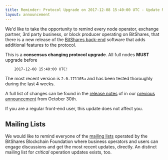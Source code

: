 ```yaml
---
title: Reminder: Protocol Upgrade on 2017-12-08 15:40:00 UTC - Update Mandatory
layout: announcement
---
```


We'd like to take the opportunity to remind every node operator, exchange partner, 3rd party business, or block producer operating on BitShares, that there is a new release of the [BitShares back-end](https://github.com/bitshares/bitshares-core/releases/latest) software that adds additional features to the protocol.

This is a **consensus changing protocol upgrade**. All full nodes **MUST** upgrade before

        2017-12-08 15:40:00 UTC!

The most recent version is `2.0.171105a` and has been tested thoroughly during the last 4 weeks.

A full list of changes can be found in the [release notes](https://github.com/bitshares/bitshares-core/releases/latest) of in our [previous announcement](http://www.bitshares.foundation/announcements/2017-10-30-bitshares-backend-update) from October 30th.

If you are a regular front-end user, this update does not affect you.

## Mailing Lists

We would like to remind everyone of the [mailing lists](http://lists.bitshares.foundation/listinfo) operated by the BitShares Blockchain Foundation where business operators and users can engage discussions and get the most recent updates, directly. An distinct mailing list for *critical* operation updates exists, too.

